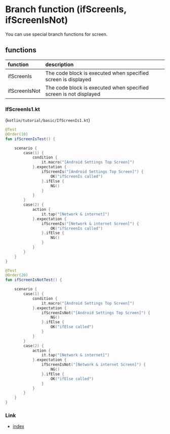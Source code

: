 # Branch function (ifScreenIs, ifScreenIsNot)

You can use special branch functions for screen.

## functions

| function      | description                                                       |
|:--------------|:------------------------------------------------------------------|
| ifScreenIs    | The code block is executed when specified screen is displayed     |
| ifScreenIsNot | The code block is executed when specified screen is not displayed |

### IfScreenIs1.kt

(`kotlin/tutorial/basic/IfScreenIs1.kt`)

```kotlin
@Test
@Order(10)
fun ifScreenIsTest() {

    scenario {
        case(1) {
            condition {
                it.macro("[Android Settings Top Screen]")
            }.expectation {
                ifScreenIs("[Android Settings Top Screen]") {
                    OK("ifScreenIs called")
                }.ifElse {
                    NG()
                }
            }
        }
        case(2) {
            action {
                it.tap("[Network & internet]")
            }.expectation {
                ifScreenIs("[Network & internet Screen]") {
                    OK("ifScreenIs called")
                }.ifElse {
                    NG()
                }
            }
        }
    }
}

@Test
@Order(20)
fun ifScreenIsNotTest() {

    scenario {
        case(1) {
            condition {
                it.macro("[Android Settings Top Screen]")
            }.expectation {
                ifScreenIsNot("[Android Settings Top Screen]") {
                    NG()
                }.ifElse {
                    OK("ifElse called")
                }
            }
        }
        case(2) {
            action {
                it.tap("[Network & internet]")
            }.expectation {
                ifScreenIsNot("[Network & internet Screen]") {
                    NG()
                }.ifElse {
                    OK("ifElse called")
                }
            }
        }
    }
}
```

### Link

- [index](../../../index.md)

